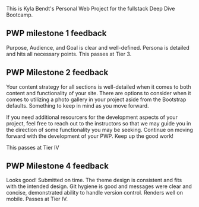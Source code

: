 This is Kyla Bendt's Personal Web Project for the fullstack Deep Dive Bootcamp.  

## PWP milestone 1 feedback 

Purpose, Audience, and Goal is clear and well-defined. 
Persona is detailed and hits all necessary points.
This passes at Tier 3.

## PWP Milestone 2 feedback
Your content strategy for all sections is well-detailed when it comes to both content and functionality of your site. There are options to consider when it comes to utilizing a photo gallery in your project aside from the Bootstrap defaults. Something to keep in mind as you move forward.

If you need additional resourcers for the development aspects of your project, feel free to reach out to the instructors so that we may guide you in the direction of some functionality you may be seeking. Continue on moving forward with the development of your PWP. Keep up the good work!

This passes at Tier IV

## PWP Milestone 4 feedback
Looks good! Submitted on time. The theme design is consistent and fits with the intended design. Git hygiene is good and messages were clear and concise, demonstrated ability to handle version control. Renders well on mobile. 
Passes at Tier IV.
